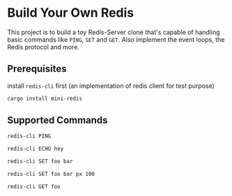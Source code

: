 # Build Your Own Redis

This project is to build a toy Redis-Server clone that's capable of handling
basic commands like `PING`, `SET` and `GET`. Also implement the event loops, the Redis protocol and more.

## Prerequisites
install `redis-cli` first (an implementation of redis client for test purpose)
```sh
cargo install mini-redis
```


## Supported Commands
```sh
redis-cli PING
```

```sh
redis-cli ECHO hey
```

```sh
redis-cli SET foo bar
```

```sh
redis-cli SET foo bar px 100
```

```sh
redis-cli GET foo
```